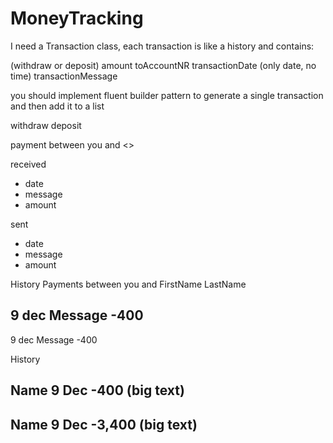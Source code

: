 # MoneyTracking


I need a Transaction class, each transaction is like a history and contains:

(withdraw or deposit)
amount
toAccountNR
transactionDate (only date, no time)
transactionMessage

you should implement fluent builder pattern to generate a single transaction and then add it to a list


withdraw
deposit

payment between you and <>

received
- date
- message
- amount


sent
- date
- message
- amount



History
           Payments between you and
             FirstName LastName

9 dec
Message             -400
--
9 dec
Message             -400




History

Name
9 Dec                             -400 (big text)
--
Name
9 Dec                             -3,400 (big text)
--